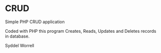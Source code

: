 CRUD
====

Simple PHP CRUD application 

Coded with PHP this program Creates, Reads, Updates and Deletes records in database.

Syddel Worrell
